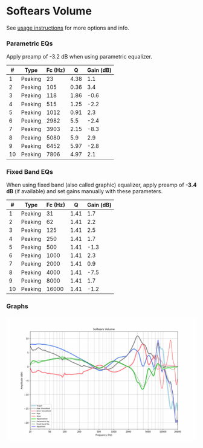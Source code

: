# Softears Volume
See [usage instructions](https://github.com/jaakkopasanen/AutoEq#usage) for more options and info.

### Parametric EQs
Apply preamp of -3.2 dB when using parametric equalizer.

|   # | Type    |   Fc (Hz) |    Q |   Gain (dB) |
|-----|---------|-----------|------|-------------|
|   1 | Peaking |        23 | 4.38 |         1.1 |
|   2 | Peaking |       105 | 0.36 |         3.4 |
|   3 | Peaking |       118 | 1.86 |        -0.6 |
|   4 | Peaking |       515 | 1.25 |        -2.2 |
|   5 | Peaking |      1012 | 0.91 |         2.3 |
|   6 | Peaking |      2982 | 5.5  |        -2.4 |
|   7 | Peaking |      3903 | 2.15 |        -8.3 |
|   8 | Peaking |      5080 | 5.9  |         2.9 |
|   9 | Peaking |      6452 | 5.97 |        -2.8 |
|  10 | Peaking |      7806 | 4.97 |         2.1 |

### Fixed Band EQs
When using fixed band (also called graphic) equalizer, apply preamp of **-3.4 dB** (if available) and set gains manually with these parameters.

|   # | Type    |   Fc (Hz) |    Q |   Gain (dB) |
|-----|---------|-----------|------|-------------|
|   1 | Peaking |        31 | 1.41 |         1.7 |
|   2 | Peaking |        62 | 1.41 |         2.2 |
|   3 | Peaking |       125 | 1.41 |         2.5 |
|   4 | Peaking |       250 | 1.41 |         1.7 |
|   5 | Peaking |       500 | 1.41 |        -1.3 |
|   6 | Peaking |      1000 | 1.41 |         2.3 |
|   7 | Peaking |      2000 | 1.41 |         0.9 |
|   8 | Peaking |      4000 | 1.41 |        -7.5 |
|   9 | Peaking |      8000 | 1.41 |         1.7 |
|  10 | Peaking |     16000 | 1.41 |        -1.2 |

### Graphs
![](./Softears%20Volume.png)
